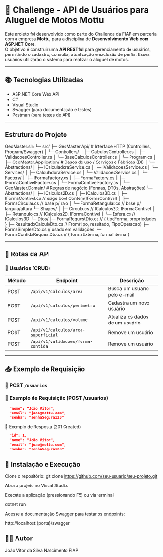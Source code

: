 # 🛵 Challenge - API de Usuários para Aluguel de Motos Mottu

Este projeto foi desenvolvido como parte do Challenge da FIAP em parceria com a empresa **Mottu**, para a disciplina de **Desenvolvimento Web com ASP.NET Core**.  
O objetivo é construir uma **API RESTful** para gerenciamento de usuários, permitindo o cadastro, consulta, atualização e exclusão de perfis. Esses usuários utilizarão o sistema para realizar o aluguel de motos.

---

## 📚 Tecnologias Utilizadas

- ASP.NET Core Web API  
- C#  
- Visual Studio  
- Swagger (para documentação e testes)  
- Postman (para testes de API)

---

## Estrutura do Projeto

GeoMaster.sln
└─ src/
   ├─ GeoMaster.Api/               # Interface HTTP (Controllers, Program/Swagger)
   │  └─ Controllers/
   │     ├─ CalculosController.cs
   │     ├─ ValidacoesController.cs
   │     └─ BaseCalculosController.cs
   │  └─ Program.cs
   │
   ├─ GeoMaster.Application/       # Casos de uso / Serviços e Fábricas (DI)
   │  └─ Abstractions/
   │     ├─ ICalculadoraService.cs
   │     └─ IValidacoesService.cs
   │  └─ Services/
   │     ├─ CalculadoraService.cs
   │     └─ ValidacoesService.cs
   │  └─ Factory/
   │        ├─ IFormaFactory.cs
   │        ├─ FormaFactory.cs
   │        ├─ IFormaContivelFactory.cs
   │        └─ FormaContivelFactory.cs
   │
   └─ GeoMaster.Domain/            # Regras de negócio (Formas, DTOs, Abstrações)
      └─ Abstractions/
      │     ├─ ICalculos2D.cs
      │     ├─ ICalculos3D.cs
      │     ├─ IFormaContivel.cs   // exige bool Contem(IFormaContivel)
      │     ├─ FormaCircular.cs    // base p/ raio
      │     └─ FormaRetangular.cs  // base p/ largura/altura
      └─ Shapes/
      │     ├─ Circulo.cs          // ICalculos2D, IFormaContivel
      │     ├─ Retangulo.cs        // ICalculos2D, IFormaContivel
      │     └─ Esfera.cs           // ICalculos3D
      └─ Dtos/
            ├─ FormaRequestDto.cs          // { tipoForma, propriedades }
            ├─ ResultadoCalculoDto.cs      // From(tipo, resultado, TipoOperacao)
            ├─ FormaSimplesDto.cs          // usado em validações
            └─ FormaContidaRequestDto.cs   // { formaExterna, formaInterna }

---

## 🔗 Rotas da API

### 📌 Usuários (CRUD)

| Método | Endpoint                           | Descrição                        |
|--------|------------------------------------|----------------------------------|
| POST    | `/api/v1/calculos/area`   | Busca um usuário pelo e-mail     |
| POST   | `/api/v1/calculos/perimetro`                        | Cadastra um novo usuário         |
| POST    | `/api/v1/calculos/volume`                   | Atualiza os dados de um usuário  |
| POST | `/api/v1/calculos/area-superficial`                   | Remove um usuário                |
| POST | `/api/v1/validacoes/forma-contida`                   | Remove um usuário                |
---

## 📥 Exemplo de Requisição

### 🔸 POST `/usuarios`

### 🔸 Exemplo de Requisição (POST /usuarios)

```json {
  "nome": "João Vitor",
  "email": "joao@mottu.com",
  "senha": "senhaSegura123"
````

🔸 Exemplo de Resposta (201 Created)
```json {
  "id": 1,
  "nome": "João Vitor",
  "email": "joao@mottu.com",
  "senha": "senhaSegura123"
````


## 🚀 Instalação e Execução
Clone o repositório:
git clone https://github.com/seu-usuario/seu-projeto.git

Abra o projeto no Visual Studio.

Execute a aplicação (pressionando F5) ou via terminal:

dotnet run

Acesse a documentação Swagger para testar os endpoints:

http://localhost:{porta}/swagger

## 👨‍💻 Autor
João Vitor da Silva Nascimento 
FIAP 
